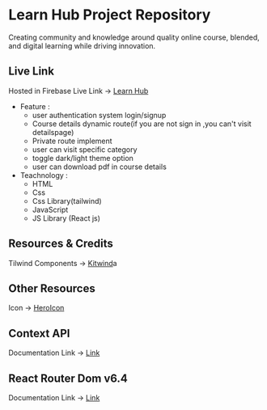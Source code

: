 # Learn Hub Project Repository

Creating community and knowledge around quality online course, blended, and digital learning while driving innovation.

## Live Link

Hosted in Firebase Live Link -> [Learn Hub](https://elearning-platform-ac57f.web.app)

- Feature :
  - user authentication system login/signup
  - Course details dynamic route(if you are not sign in ,you can't visit detailspage)
  - Private route implement
  - user can visit specific category
  - toggle dark/light theme option
  - user can download pdf in course details
- Teachnology :
  - HTML
  - Css
  - Css Library(tailwind)
  - JavaScript
  - JS Library (React js)

## Resources & Credits

Tilwind Components ->
[Kitwind](https://kitwind.io/products/kometa/components)a

## Other Resources

Icon -> [HeroIcon](https://heroicons.com/)

## Context API

Documentation Link -> [Link](https://reactjs.org/docs/context.html#api)

## React Router Dom v6.4

Documentation Link -> [Link](https://reactrouter.com/en/main/start/overview)
